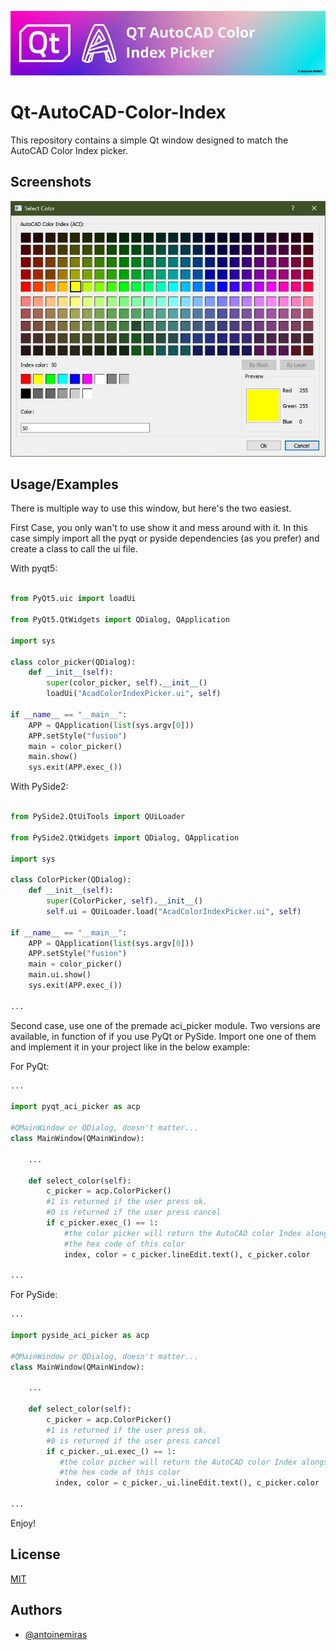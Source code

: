 
![Logo](/Ressources/banner.png)


# Qt-AutoCAD-Color-Index

This repository contains a simple Qt window designed to match the AutoCAD Color Index picker.



## Screenshots

![App Screenshot](/Ressources/screenshot.jpg)


## Usage/Examples

There is multiple way to use this window, but here's the two easiest.

First Case, you only wan't to use show it and mess around with it.
In this case simply import all the pyqt or pyside dependencies (as you prefer)
and create a class to call the ui file.

With pyqt5:

```python

from PyQt5.uic import loadUi

from PyQt5.QtWidgets import QDialog, QApplication

import sys

class color_picker(QDialog):
    def __init__(self):
        super(color_picker, self).__init__()
        loadUi("AcadColorIndexPicker.ui", self)

if __name__ == "__main__":
    APP = QApplication(list(sys.argv[0]))
    APP.setStyle("fusion")
    main = color_picker()
    main.show()
    sys.exit(APP.exec_())
```
With PySide2:

```python

from PySide2.QtUiTools import QUiLoader

from PySide2.QtWidgets import QDialog, QApplication

import sys

class ColorPicker(QDialog):
    def __init__(self):
        super(ColorPicker, self).__init__()
        self.ui = QUiLoader.load("AcadColorIndexPicker.ui", self)

if __name__ == "__main__":
    APP = QApplication(list(sys.argv[0]))
    APP.setStyle("fusion")
    main = color_picker()
    main.ui.show()
    sys.exit(APP.exec_())

...

```

Second case, use one of the premade aci_picker module.
Two versions are available, in function of if you use PyQt or PySide.
Import one one of them and implement it in your project like in the below example:

For PyQt:

```python
...

import pyqt_aci_picker as acp

#QMainWindow or QDialog, doesn't matter... 
class MainWindow(QMainWindow): 
    
    ...
    
    def select_color(self):
        c_picker = acp.ColorPicker()
        #1 is returned if the user press ok.
        #0 is returned if the user press cancel
        if c_picker.exec_() == 1:
            #the color picker will return the AutoCAD color Index alongside
            #the hex code of this color
            index, color = c_picker.lineEdit.text(), c_picker.color

...

```

For PySide:

```python
...

import pyside_aci_picker as acp

#QMainWindow or QDialog, doesn't matter... 
class MainWindow(QMainWindow): 
    
    ...
    
    def select_color(self):
        c_picker = acp.ColorPicker()
        #1 is returned if the user press ok.
        #0 is returned if the user press cancel
        if c_picker._ui.exec_() == 1:
           #the color picker will return the AutoCAD color Index alongside
           #the hex code of this color
          index, color = c_picker._ui.lineEdit.text(), c_picker.color

...

```

Enjoy!
## License

[MIT](https://choosealicense.com/licenses/mit/)


## Authors

- [@antoinemiras](https://www.github.com/antoinemiras)

